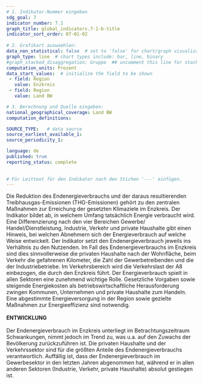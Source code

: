 ```yaml
---
# 1. Indikator-Nummer eingeben 
sdg_goal: 7 
indicator_number: 7.1
graph_title: global_indicators.7-1-b-title
indicator_sort_order: 07-01-02
 
# 2. Grafikart auswaehlen: 
data_non_statistical: false  # set to 'false' for chart/graph visualization 
graph_type: line  # chart types include: bar, line, binary 
#graph_stacked_disaggregation: Gruppe  ## uncomment this line for stacked bars. eplace 'Geschlecht' with the field of aggregation. 
computation_units: Prozent 
data_start_values:  # initialize the field to be shown  
 - field: Region 
   value: Enzkreis
 - field: Region 
   value: Land BW

# 3. Berechnung und Quelle eingeben: 
national_geographical_coverage: Land BW
computation_definitions: 

SOURCE_TYPE:   # data source  
source_earliest_available_1: 
source_periodicity_1: 

language: de   
published: true 
reporting_status: complete
 
 
# Für Leittext für den Indikator nach den Stichen '---' einfügen. 
---
```


Die Reduktion des Endenergieverbrauchs und der daraus resultierenden Treibhausgas-Emissionen (THG-Emissionen) gehört zu den zentralen Maßnahmen zur Erreichung der gesetzten Klimaziele im Enzkreis. Der Indikator bildet ab, in welchem Umfang tatsächlich Energie verbraucht wird. Eine Differenzierung nach den vier Bereichen Gewerbe/ Handel/Dienstleistung, Industrie, Verkehr und private Haushalte gibt einen Hinweis, bei welchen Abnehmern sich der Energieverbrauch auf welche Weise entwickelt. Der Indikator setzt den Endenergieverbrauch jeweils ins Verhältnis zu den Nutzenden. Im Fall des Endenergieverbrauchs im Enzkreis sind dies sinnvollerweise die privaten Haushalte nach der Wohnfläche, beim Verkehr die gefahrenen Kilometer, die Zahl der Gewerbetreibenden und die der Industriebetriebe. Im Verkehrsbereich wird die Verkehrslast der A8 einbezogen, die durch den Enzkreis führt. Der Energieverbrauch spielt in allen Sektoren eine zunehmend wichtige Rolle. Gesetzliche Vorgaben sowie steigende Energiekosten als betriebswirtschaftliche Herausforderung zwingen Kommunen, Unternehmen und private Haushalte zum Handeln. Eine abgestimmte Energieversorgung in der Region sowie gezielte Maßnahmen zur Energieeffizienz sind notwendig. <br>
<br>
**ENTWICKLUNG** <br>
<br>
Der Endenergieverbrauch im Enzkreis unterliegt im Betrachtungszeitraum Schwankungen, nimmt jedoch im Trend zu, was u.a. auf den Zuwachs der Bevölkerung zurückzuführen ist. Die privaten Haushalte und der Verkehrssektor sind für die größten Anteile des Endenergieverbrauchs verantwortlich. Auffällig ist, dass der Endenergieverbrauch im Gewerbesektor in den letzten Jahren abgenommen hat, während er in allen anderen Sektoren (Industrie, Verkehr, private Haushalte) absolut gestiegen ist.

